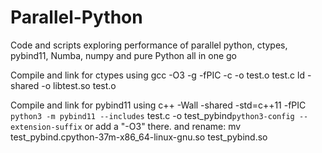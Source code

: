 # Parallel-Python
Code and scripts exploring performance of parallel python, ctypes, pybind11, Numba, numpy and pure Python all in one go

Compile and link for ctypes using
gcc -O3 -g -fPIC -c -o test.o test.c
ld -shared -o libtest.so test.o

Compile and link for pybind11 using
c++ -Wall -shared -std=c++11 -fPIC `python3 -m pybind11 --includes` test.c -o test_pybind`python3-config --extension-suffix`
or add a "-O3" there.
and rename:
mv test_pybind.cpython-37m-x86_64-linux-gnu.so test_pybind.so
